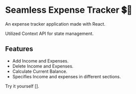 # Seamless Expense Tracker 💲📱

An expense tracker application made with React.

Utilized Context API for state management.

## Features

- Add Income and Expenses.
- Delete Income and Expenses.
- Calculate Current Balance.
- Specifies Income and expenses in different sections.

Try it yourself [].
